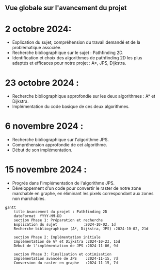## Vue globale sur l'avancement du projet
# 2 octobre 2024: 
- Explication du sujet, compréhension du travail demandé et de la problématique associée.
- Recherche bibliographique sur le sujet : Pathfinding 2D.
- Identification et choix des algorithmes de pathfinding 2D les plus adaptés et efficaces pour notre projet : A*, JPS, Dijkstra.
# 23 octobre 2024 : 
- Recherche bibliographique approfondie sur les deux algorithmes : A* et Dijkstra.
- Implémentation du code basique de ces deux algorithmes.
# 6 novembre 2024 : 
- Recherche bibliographique sur l'algorithme JPS.
- Compréhension approfondie de cet algorithme.
- Début de son implémentation.
# 15 novembre 2024 : 
- Progrès dans l'implémentation de l'algorithme JPS.
- Développement d'un code pour convertir le raster de notre zone marchable en graphe, en éliminant les pixels correspondant aux zones non marchables.

```mermaid
gantt
    title Avancement du projet : Pathfinding 2D
    dateFormat  YYYY-MM-DD
    section Phase 1: Préparation et recherche
    Explication du sujet            :2024-10-02, 1d
    Recherche bibliographique (A*, Dijkstra, JPS) :2024-10-02, 21d
    
    section Phase 2: Implémentation initiale
    Implémentation de A* et Dijkstra :2024-10-23, 15d
    Début de l'implémentation de JPS :2024-11-06, 9d
    
    section Phase 3: Finalisation et optimisation
    Implémentation avancée de JPS    :2024-11-15, 7d
    Conversion du raster en graphe   :2024-11-15, 7d
